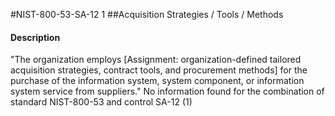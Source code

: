 #NIST-800-53-SA-12 1
##Acquisition Strategies / Tools / Methods
#### Description
"The organization employs [Assignment: organization-defined tailored acquisition strategies, contract tools, and procurement methods] for the purchase of the information system, system component, or information system service from suppliers."
No information found for the combination of standard NIST-800-53 and control SA-12 (1)
